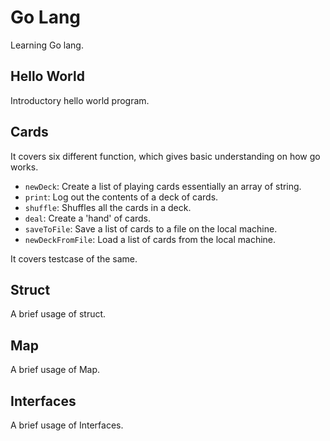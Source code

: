 # Go Lang

Learning Go lang.

  
## Hello World
Introductory hello world program.

## Cards

It covers six different function, which gives basic understanding on how go works.

* `newDeck`: Create a list of playing cards essentially an array of string.
* `print`: Log out the contents of a deck of cards.
* `shuffle`: Shuffles all the cards in a deck.
* `deal`: Create a 'hand' of cards.
* `saveToFile`: Save a list of cards to a file on the local machine.
* `newDeckFromFile`: Load a list of cards from the local machine.

It covers testcase of the same.

## Struct

A brief usage of struct.

## Map

A brief usage of Map.

## Interfaces

A brief usage of Interfaces.